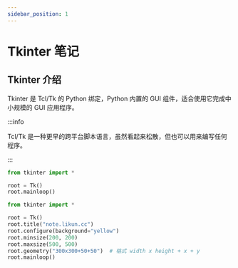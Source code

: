 ```yaml
---
sidebar_position: 1
---
```


# Tkinter 笔记

## Tkinter 介绍

Tkinter 是 Tcl/Tk 的 Python 绑定，Python 内置的 GUI 组件，适合使用它完成中小规模的 GUI 应用程序。

:::info

Tcl/Tk 是一种更早的跨平台脚本语言，虽然看起来松散，但也可以用来编写任何程序。

:::

```python 
from tkinter import *

root = Tk()
root.mainloop()
```


```python
from tkinter import *

root = Tk()
root.title("note.likun.cc")
root.configure(background="yellow")
root.minsize(200, 200)
root.maxsize(500, 500)
root.geometry("300x300+50+50")  # 格式 width x height + x + y
root.mainloop()
```
